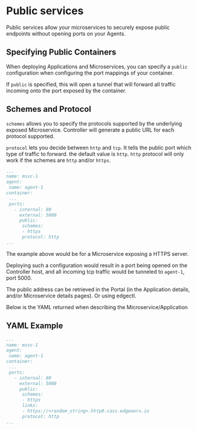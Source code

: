 # Public services

Public services allow your microservices to securely expose public endpoints without opening ports on your Agents.

## Specifying Public Containers

When deploying Applications and Microservices, you can specify a `public` configuration when configuring the port mappings of your container.

If `public` is specified, this will open a tunnel that will forward all traffic incoming onto the port exposed by the container.

## Schemes and Protocol

`schemes` allows you to specify the protocols supported by the underlying exposed Microservice. Controller will generate a public URL for each protocol supported.&#x20;

`protocol` lets you decide between `http` and `tcp`. It tells the public port which type of traffic to forward. the default value is `http`. `http` protocol will only work if the schemes are `http` and/or `https`.

```yaml
...
name: msvc-1
agent:
 name: agent-1
container:
 ...
 ports:
   - internal: 80
     external: 5000
     public:
      schemes:
      - https
      protocol: http
...
```

The example above would be for a Microservice exposing a HTTPS server.

Deploying such a configuration would result in a port being opened on the Controller host, and all incoming tcp traffic would be tunneled to `agent-1`, port 5000.

The public address can be retrieved in the Portal (in the Application details, and/or Microservice details pages). Or using edgectl.

Below is the YAML returned when describing the Microservice/Application

## YAML Example

```yaml
...
name: msvc-1
agent:
 name: agent-1
container:
 ...
 ports:
   - internal: 80
     external: 5000
     public:
      schemes:
      - https
      links:
      - https://<random_string>.http0.cass.edgeworx.io
      protocol: http
...
```

